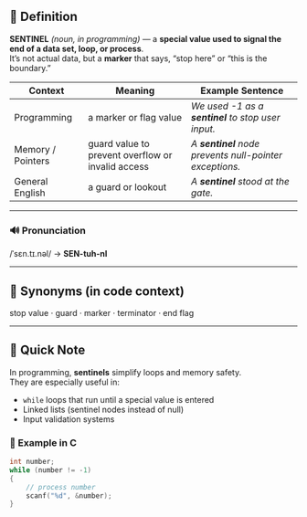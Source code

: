 

## 📖 Definition  
**SENTINEL** *(noun, in programming)* — a **special value used to signal the end of a data set, loop, or process**.  
It’s not actual data, but a **marker** that says, “stop here” or “this is the boundary.”

| Context | Meaning | Example Sentence |
|---------|---------|------------------|
| Programming | a marker or flag value | *We used -1 as a **sentinel** to stop user input.* |
| Memory / Pointers | guard value to prevent overflow or invalid access | *A **sentinel** node prevents null-pointer exceptions.* |
| General English | a guard or lookout | *A **sentinel** stood at the gate.* |

---

### 🔊 Pronunciation  
/ˈsɛn.tɪ.nəl/ → **SEN-tuh-nl**

---

## 🟰 Synonyms (in code context)  
stop value · guard · marker · terminator · end flag  

---

## 📝 Quick Note  
In programming, **sentinels** simplify loops and memory safety.  
They are especially useful in:

- `while` loops that run until a special value is entered  
- Linked lists (sentinel nodes instead of null)  
- Input validation systems  

### 🧠 Example in C  
```c
int number;
while (number != -1)
{
    // process number
    scanf("%d", &number);
}